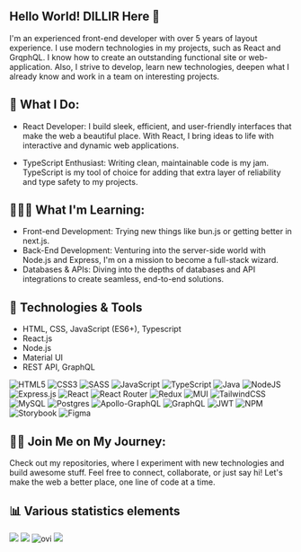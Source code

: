 ## Hello World! DILLIR Here 👋

I'm an experienced front-end developer with over 5 years of layout experience. I use modern technologies in my projects, such as React and GrqphQL. I know how to create an outstanding functional site or web-application. Also, I strive to develop, learn new technologies, deepen what I already know
and work in a team on interesting projects.

## 🎨 What I Do:

- React Developer: I build sleek, efficient, and user-friendly interfaces that make the web a beautiful place. With React, I bring ideas to life with interactive and dynamic web applications.

- TypeScript Enthusiast: Writing clean, maintainable code is my jam. TypeScript is my tool of choice for adding that extra layer of reliability and type safety to my projects.

## 👨🏻‍🎓 What I'm Learning:

- Front-end Development: Trying new things like bun.js or getting better in next.js.
- Back-End Development: Venturing into the server-side world with Node.js and Express, I'm on a mission to become a full-stack wizard.
- Databases & APIs: Diving into the depths of databases and API integrations to create seamless, end-to-end solutions.

## 🔧 Technologies & Tools

- HTML, CSS, JavaScript (ES6+), Typescript
- React.js
- Node.js
- Material UI
- REST API, GraphQL

![HTML5](https://img.shields.io/badge/html5-%23E34F26.svg?style=for-the-badge&logo=html5&logoColor=white) ![CSS3](https://img.shields.io/badge/css3-%231572B6.svg?style=for-the-badge&logo=css3&logoColor=white) ![SASS](https://img.shields.io/badge/SASS-hotpink.svg?style=for-the-badge&logo=SASS&logoColor=white) ![JavaScript](https://img.shields.io/badge/javascript-%23323330.svg?style=for-the-badge&logo=javascript&logoColor=%23F7DF1E) ![TypeScript](https://img.shields.io/badge/typescript-%23007ACC.svg?style=for-the-badge&logo=typescript&logoColor=white) ![Java](https://img.shields.io/badge/java-%23ED8B00.svg?style=for-the-badge&logo=openjdk&logoColor=white) ![NodeJS](https://img.shields.io/badge/node.js-6DA55F?style=for-the-badge&logo=node.js&logoColor=white) ![Express.js](https://img.shields.io/badge/express.js-%23404d59.svg?style=for-the-badge&logo=express&logoColor=%2361DAFB) ![React](https://img.shields.io/badge/react-%2320232a.svg?style=for-the-badge&logo=react&logoColor=%2361DAFB) ![React Router](https://img.shields.io/badge/React_Router-CA4245?style=for-the-badge&logo=react-router&logoColor=white) ![Redux](https://img.shields.io/badge/redux-%23593d88.svg?style=for-the-badge&logo=redux&logoColor=white) ![MUI](https://img.shields.io/badge/MUI-%230081CB.svg?style=for-the-badge&logo=mui&logoColor=white) ![TailwindCSS](https://img.shields.io/badge/tailwindcss-%2338B2AC.svg?style=for-the-badge&logo=tailwind-css&logoColor=white) ![MySQL](https://img.shields.io/badge/mysql-%2300000f.svg?style=for-the-badge&logo=mysql&logoColor=white) ![Postgres](https://img.shields.io/badge/postgres-%23316192.svg?style=for-the-badge&logo=postgresql&logoColor=white) ![Apollo-GraphQL](https://img.shields.io/badge/-ApolloGraphQL-311C87?style=for-the-badge&logo=apollo-graphql) ![GraphQL](https://img.shields.io/badge/-GraphQL-E10098?style=for-the-badge&logo=graphql&logoColor=white) ![JWT](https://img.shields.io/badge/JWT-black?style=for-the-badge&logo=JSON%20web%20tokens) ![NPM](https://img.shields.io/badge/NPM-%23CB3837.svg?style=for-the-badge&logo=npm&logoColor=white) ![Storybook](https://img.shields.io/badge/-Storybook-FF4785?style=for-the-badge&logo=storybook&logoColor=white) ![Figma](https://img.shields.io/badge/figma-%23F24E1E.svg?style=for-the-badge&logo=figma&logoColor=white)

## 👨‍💻 Join Me on My Journey:
Check out my repositories, where I experiment with new technologies and build awesome stuff. Feel free to connect, collaborate, or just say hi! Let's make the web a better place, one line of code at a time.

## 📊 Various statistics elements

<img src="https://visitcount.itsvg.in/api?id=dillir&icon=5&color=1)](https://visitcount.itsvg.in"/>
<img src="https://www.codewars.com/users/DILLIR/badges/large"/>
<img src="https://github-readme-stats.vercel.app/api/top-langs?username=dillir&show_icons=true&locale=en&layout=compact&theme=chartreuse-dark" alt="ovi" />
<img src="https://github-readme-streak-stats.herokuapp.com/?user=DILLIR&theme=tokyonight&hide_border=false"/>
